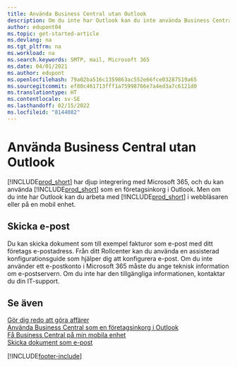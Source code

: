 ```yaml
---
title: Använda Business Central utan Outlook
description: Om du inte har Outlook kan du inte använda Business Central som företagsinkorg i Outlook – du kan däremot arbeta i en webbläsare eller på en mobil enhet.
author: edupont04
ms.topic: get-started-article
ms.devlang: na
ms.tgt_pltfrm: na
ms.workload: na
ms.search.keywords: SMTP, mail, Microsoft 365
ms.date: 04/01/2021
ms.author: edupont
ms.openlocfilehash: 79a02ba516c1359863ac552e66fce03287519a65
ms.sourcegitcommit: ef80c461713fff1a75998766e7a4ed3a7c6121d0
ms.translationtype: HT
ms.contentlocale: sv-SE
ms.lasthandoff: 02/15/2022
ms.locfileid: "8144082"
---
```

# <a name="using-business-central-without-outlook"></a>Använda Business Central utan Outlook
[!INCLUDE[prod_short](includes/prod_short.md)] har djup integrering med Microsoft 365, och du kan använda [!INCLUDE[prod_short](includes/prod_short.md)] som en företagsinkorg i Outlook. Men om du inte har Outlook kan du arbeta med [!INCLUDE[prod_short](includes/prod_short.md)] i webbläsaren eller på en mobil enhet.  

## <a name="sending-email"></a>Skicka e-post
Du kan skicka dokument som till exempel fakturor som e-post med ditt företags e-postadress. Från ditt Rollcenter kan du använda en assisterad konfigurationsguide som hjälper dig att konfigurera e-post. Om du inte använder ett e-postkonto i Microsoft 365 måste du ange teknisk information om e-postservern. Om du inte har den tillgängliga informationen, kontaktar du din IT-support.  


## <a name="see-also"></a>Se även
[Gör dig redo att göra affärer](ui-get-ready-business.md)  
[Använda Business Central som en företagsinkorg i Outlook](admin-outlook.md)  
[Få Business Central på min mobila enhet](install-mobile-app.md)  
[Skicka dokument som e-post](ui-how-send-documents-email.md)


[!INCLUDE[footer-include](includes/footer-banner.md)]